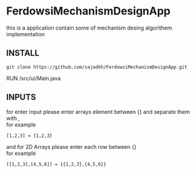 # FerdowsiMechanismDesignApp
this is a application contain some of mechanism desing algorithem implementation


## INSTALL

```
git clone https://github.com/sajadkh/FerdowsiMechanismDesignApp.git
```

RUN /src/ui/Main.java


## INPUTS
for enter input please enter arrays element between {} and separate them with ,         
for example
```
[1,2,3] = {1,2,3}
```  
and for 2D Arrays please enter each row between {}   
for example    
```
[[1,2,3],[4,5,6]] = {{1,2,3},{4,5,6}}
```
